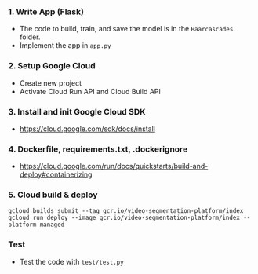 ### 1. Write App (Flask)
- The code to build, train, and save the model is in the `Haarcascades` folder.
- Implement the app in `app.py`
### 2. Setup Google Cloud 
- Create new project
- Activate Cloud Run API and Cloud Build API

### 3. Install and init Google Cloud SDK
- https://cloud.google.com/sdk/docs/install

### 4. Dockerfile, requirements.txt, .dockerignore
- https://cloud.google.com/run/docs/quickstarts/build-and-deploy#containerizing

### 5. Cloud build & deploy
```
gcloud builds submit --tag gcr.io/video-segmentation-platform/index
gcloud run deploy --image gcr.io/video-segmentation-platform/index --platform managed
```

### Test
- Test the code with `test/test.py`

